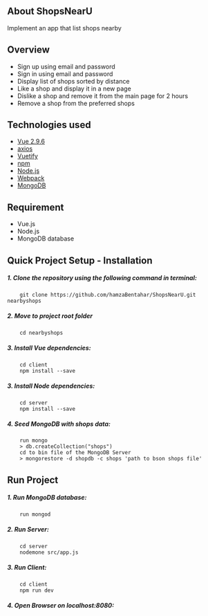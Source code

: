 ## About ShopsNearU

Implement an app that list shops nearby

## Overview

- Sign up using email and password
- Sign in using email and password
- Display list of shops sorted by distance
- Like a shop and display it in a new page
- Dislike a shop and remove it from the main page for 2 hours
- Remove a shop from the preferred shops

## Technologies used

- [Vue 2.9.6](https://vuejs.org/)
- [axios](https://github.com/axios/axios)
- [Vuetify](https://vuetifyjs.com/en/)
- [npm](https://www.npmjs.com/)
- [Node.js](https://nodejs.org/en/)
- [Webpack](https://webpack.js.org/)
- [MongoDB](https://www.mongodb.com/)

## Requirement

- Vue.js
- Node.js
- MongoDB database

## Quick Project Setup - Installation

##### 1. Clone the repository using the following command in terminal:

        git clone https://github.com/hamzaBentahar/ShopsNearU.git nearbyshops
    
##### 2. Move to project root folder
    
        cd nearbyshops
  
##### 3. Install Vue dependencies:

        cd client
        npm install --save
  
##### 3. Install Node dependencies:
      
        cd server
        npm install --save
            
##### 4. Seed MongoDB with shops data:
    
        run mongo 
        > db.createCollection("shops")
        cd to bin file of the MongoDB Server
        > mongorestore -d shopdb -c shops 'path to bson shops file'
      
## Run Project

##### 1. Run MongoDB database:
        
        run mongod
      
##### 2. Run Server:

        cd server
        nodemone src/app.js

##### 3. Run Client:

        cd client
        npm run dev
    
##### 4. Open Browser on localhost:8080:
